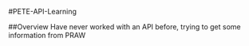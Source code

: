 #PETE-API-Learning

##Overview
Have never worked with an API before, trying to get some information from PRAW
